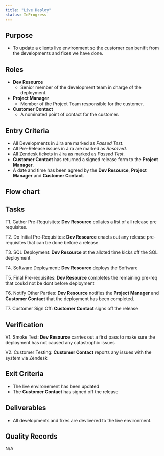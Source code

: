 ```yaml
---
title: "Live Deploy"
status: InProgress
---
```


## Purpose
- To update a clients live environment so the customer can benifit from the developments and fixes we have done.

## Roles
- **Dev Resource**
	- Senior member of the development team in charge of the deployment.
- **Project Manager**
	- Member of the Project Team responsible for the customer.
- **Customer Contact**
	- A nominated point of contact for the customer.

## Entry Criteria
- All Developments in Jira are marked as *Passed Test*.
- All Pre-Release issues in Jira are marked as *Resolved*.
- All Zendesk tickets in Jira as marked as *Passed Test*.
- **Customer Contact** has returned a signed release form to the **Project Manager**.
- A date and time has been agreed by the **Dev Resource**, **Project Manager** and **Customer Contact**.


## Flow chart

## Tasks
T1. Gather Pre-Requisites: **Dev Resource** collates a list of all release pre requisites.

T2. Do Initial Pre-Requisites: **Dev Resource** enacts out any release pre-requisites that can be done before a release.

T3. SQL Deployment: **Dev Resource** at the alloted time kicks off the SQL deployment

T4. Software Deployment:  **Dev Resource** deploys the Software

T5. Final Pre-requisites:  **Dev Resource** completes the remaining pre-req that coukd not be dont before deployment

T6. Notify Other Parties:  **Dev Resource** notifies the **Project Manager** and **Customer Contact** that the deployment has been completed.

T7. Customer Sign Off:  **Customer Contact** signs off the release 

## Verification
V1.	Smoke Test: **Dev Resource** carries out a first pass to make sure the deployment has not caused any catastrophic issues

V2.	Customer Testing: **Customer Contact** reports any issues with the system via Zendesk

## Exit Criteria
- The live environement has been updated
- The **Customer Contact** has signed off the release

## Deliverables
- All developments and fixes are devlivered to the live environment.

## Quality Records 
N/A